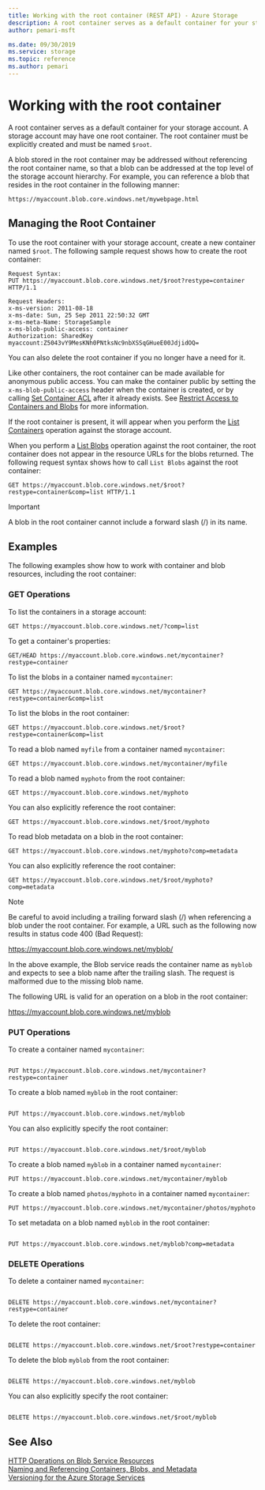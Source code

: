 ```yaml
---
title: Working with the root container (REST API) - Azure Storage
description: A root container serves as a default container for your storage account. A storage account may have one root container. The root container must be explicitly created and must be named `$root`.
author: pemari-msft

ms.date: 09/30/2019
ms.service: storage
ms.topic: reference
ms.author: pemari
---
```


# Working with the root container

A root container serves as a default container for your storage account. A storage account may have one root container. The root container must be explicitly created and must be named `$root`.  
  
 A blob stored in the root container may be addressed without referencing the root container name, so that a blob can be addressed at the top level of the storage account hierarchy. For example, you can reference a blob that resides in the root container in the following manner:  
  
```  
https://myaccount.blob.core.windows.net/mywebpage.html  
```  
  
## Managing the Root Container  
 To use the root container with your storage account, create a new container named `$root`. The following sample request shows how to create the root container:  
  
```  
Request Syntax:  
PUT https://myaccount.blob.core.windows.net/$root?restype=container HTTP/1.1  
  
Request Headers:  
x-ms-version: 2011-08-18  
x-ms-date: Sun, 25 Sep 2011 22:50:32 GMT  
x-ms-meta-Name: StorageSample  
x-ms-blob-public-access: container  
Authorization: SharedKey myaccount:Z5043vY9MesKNh0PNtksNc9nbXSSqGHueE00JdjidOQ=  
```  
  
 You can also delete the root container if you no longer have a need for it.  
  
 Like other containers, the root container can be made available for anonymous public access. You can make the container public by setting the `x-ms-blob-public-access` header when the container is created, or by calling [Set Container ACL](Set-Container-ACL.md) after it already exists. See [Restrict Access to Containers and Blobs](/azure/storage/storage-manage-access-to-resources) for more information.  
  
 If the root container is present, it will appear when you perform the [List Containers](List-Containers2.md) operation against the storage account.  
  
 When you perform a [List Blobs](List-Blobs.md) operation against the root container, the root container does not appear in the resource URLs for the blobs returned. The following request syntax shows how to call `List Blobs` against the root container:  
  
```  
GET https://myaccount.blob.core.windows.net/$root?restype=container&comp=list HTTP/1.1  
```  
  
> [!IMPORTANT]
>  A blob in the root container cannot include a forward slash (/) in its name.  
  
## Examples  
 The following examples show how to work with container and blob resources, including the root container:  
  
### GET Operations  
 To list the containers in a storage account:  
  
```  
GET https://myaccount.blob.core.windows.net/?comp=list  
```  
  
 To get a container's properties:  
  
```  
GET/HEAD https://myaccount.blob.core.windows.net/mycontainer?restype=container  
```  
  
 To list the blobs in a container named `mycontainer`:  
  
```  
GET https://myaccount.blob.core.windows.net/mycontainer?restype=container&comp=list  
```  
  
 To list the blobs in the root container:  
  
```  
GET https://myaccount.blob.core.windows.net/$root?restype=container&comp=list  
```  
  
 To read a blob named `myfile` from a container named `mycontainer`:  
  
```  
GET https://myaccount.blob.core.windows.net/mycontainer/myfile  
```  
  
 To read a blob named `myphoto` from the root container:  
  
```  
GET https://myaccount.blob.core.windows.net/myphoto  
```  
  
 You can also explicitly reference the root container:  
  
```  
GET https://myaccount.blob.core.windows.net/$root/myphoto  
```  
  
 To read blob metadata on a blob in the root container:  
  
```  
GET https://myaccount.blob.core.windows.net/myphoto?comp=metadata  
```  
  
 You can also explicitly reference the root container:  
  
```  
GET https://myaccount.blob.core.windows.net/$root/myphoto?comp=metadata  
```  
  
> [!NOTE]
>  Be careful to avoid including a trailing forward slash (/) when referencing a blob under the root container. For example, a URL such as the following now results in status code 400 (Bad Request):  
>   
>  https://myaccount.blob.core.windows.net/myblob/  
>   
>  In the above example, the Blob service reads the container name as `myblob` and expects to see a blob name after the trailing slash. The request is malformed due to the missing blob name.  
>   
>  The following URL is valid for an operation on a blob in the root container:  
>   
>  https://myaccount.blob.core.windows.net/myblob  
  
### PUT Operations  
 To create a container named `mycontainer`:  
  
```  
  
PUT https://myaccount.blob.core.windows.net/mycontainer?restype=container  
```  
  
 To create a blob named `myblob` in the root container:  
  
```  
  
PUT https://myaccount.blob.core.windows.net/myblob  
```  
  
 You can also explicitly specify the root container:  
  
```  
  
PUT https://myaccount.blob.core.windows.net/$root/myblob  
```  
  
 To create a blob named `myblob` in a container named `mycontainer`:  
  
```  
PUT https://myaccount.blob.core.windows.net/mycontainer/myblob  
```  
  
 To create a blob named `photos/myphoto` in a container named `mycontainer`:  
  
```  
PUT https://myaccount.blob.core.windows.net/mycontainer/photos/myphoto  
```  
  
 To set metadata on a blob named `myblob` in the root container:  
  
```  
  
PUT https://myaccount.blob.core.windows.net/myblob?comp=metadata  
```  
  
### DELETE Operations  
 To delete a container named `mycontainer`:  
  
```  
  
DELETE https://myaccount.blob.core.windows.net/mycontainer?restype=container  
```  
  
 To delete the root container:  
  
```  
  
DELETE https://myaccount.blob.core.windows.net/$root?restype=container  
```  
  
 To delete the blob `myblob` from the root container:  
  
```  
  
DELETE https://myaccount.blob.core.windows.net/myblob  
```  
  
 You can also explicitly specify the root container:  
  
```  
  
DELETE https://myaccount.blob.core.windows.net/$root/myblob  
```  
  
## See Also  
 [HTTP Operations on Blob Service Resources](HTTP-Operations-on-Blob-Service-Resources.md)   
 [Naming and Referencing Containers, Blobs, and Metadata](Naming-and-Referencing-Containers--Blobs--and-Metadata.md)   
 [Versioning for the Azure Storage Services](Versioning-for-the-Azure-Storage-Services.md)
